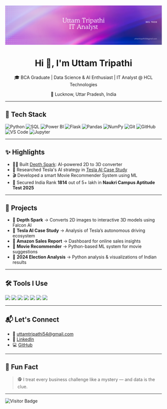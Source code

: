 <p align="center">
  <img src="./assets/Banner.png" alt="Uttam Tripathi Banner"/>
</p>

<h1 align="center">Hi 👋, I'm Uttam Tripathi</h1>
<p align="center">
  🎓 BCA Graduate | Data Science & AI Enthusiast | IT Analyst @ HCL Technologies  
</p>
<p align="center">
  📍 Lucknow, Uttar Pradesh, India
</p>

---

## 🚀 Tech Stack

![Python](https://img.shields.io/badge/-Python-3776AB?style=for-the-badge&logo=python)
![SQL](https://img.shields.io/badge/-SQL-4479A1?style=for-the-badge&logo=mysql)
![Power BI](https://img.shields.io/badge/-Power%20BI-F2C811?style=for-the-badge&logo=powerbi&logoColor=black)
![Flask](https://img.shields.io/badge/-Flask-000000?style=for-the-badge&logo=flask)
![Pandas](https://img.shields.io/badge/-Pandas-150458?style=for-the-badge&logo=pandas)
![NumPy](https://img.shields.io/badge/-NumPy-013243?style=for-the-badge&logo=numpy)
![Git](https://img.shields.io/badge/-Git-F05032?style=for-the-badge&logo=git)
![GitHub](https://img.shields.io/badge/-GitHub-181717?style=for-the-badge&logo=github)
![VS Code](https://img.shields.io/badge/-VS%20Code-007ACC?style=for-the-badge&logo=visual-studio-code)
![Jupyter](https://img.shields.io/badge/-Jupyter-F37626?style=for-the-badge&logo=jupyter)

---

## ✨ Highlights

- 👨‍💻 Built [Depth Spark](https://github.com/uttamtripathi54/Depth-Spark): AI-powered 2D to 3D converter
- 🚗 Researched Tesla's AI strategy in [Tesla AI Case Study](https://github.com/uttamtripathi54/Tesla-AI-Case-Study)
- 🎬 Developed a smart Movie Recommender System using ML
- 🧠 Secured India Rank **1814** out of 5+ lakh in **Naukri Campus Aptitude Test 2025**

---

## 💼 Projects

- 🔷 **Depth Spark** → Converts 2D images to interactive 3D models using Falcon AI
- 🔷 **Tesla AI Case Study** → Analysis of Tesla’s autonomous driving ecosystem
- 🔷 **Amazon Sales Report** → Dashboard for online sales insights
- 🔷 **Movie Recommender** → Python-based ML system for movie suggestions
- 🔷 **2024 Election Analysis** → Python analysis & visualizations of Indian results

---

## 🛠 Tools I Use

<p>
  <img src="https://cdn.jsdelivr.net/gh/devicons/devicon/icons/python/python-original.svg" width="40"/>
  <img src="https://cdn.jsdelivr.net/gh/devicons/devicon/icons/mysql/mysql-original.svg" width="40"/>
  <img src="https://cdn.jsdelivr.net/gh/devicons/devicon/icons/flask/flask-original.svg" width="40"/>
  <img src="https://cdn.jsdelivr.net/gh/devicons/devicon/icons/pandas/pandas-original.svg" width="40"/>
  <img src="https://cdn.jsdelivr.net/gh/devicons/devicon/icons/numpy/numpy-original.svg" width="40"/>
  <img src="https://cdn.jsdelivr.net/gh/devicons/devicon/icons/github/github-original.svg" width="40"/>
  <img src="https://cdn.jsdelivr.net/gh/devicons/devicon/icons/vscode/vscode-original.svg" width="40"/>
</p>

---

## 📬 Let's Connect

- 📧 uttamtripathi54@gmail.com  
- 🔗 [LinkedIn](https://www.linkedin.com/in/uttam-tripathi-8421b2290)  
- 💻 [GitHub](https://github.com/uttamtripathi54)

---

## 🎉 Fun Fact

> 🕵️ I treat every business challenge like a mystery — and data is the clue.

---

![Visitor Badge](https://komarev.com/ghpvc/?username=uttamtripathi54&style=flat-square)
